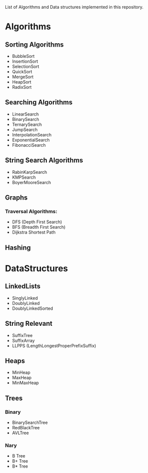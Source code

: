 List of Algorithms and Data structures implemented in this repository.

# Algorithms

## Sorting Algorithms
* BubbleSort
* InsertionSort
* SelectionSort
* QuickSort
* MergeSort
* HeapSort
* RadixSort


## Searching Algorithms

* LinearSearch
* BinarySearch
* TernarySearch
* JumpSearch
* InterpolationSearch
* ExponentialSearch
* FibonacciSearch

## String Search Algorithms

* RabinKarpSearch
* KMPSearch
* BoyerMooreSearch


##  Graphs

### Traversal Algorithms:
* DFS (Depth First Search)
* BFS (Breadth First Search)
* Dijkstra Shortest Path


## Hashing

# DataStructures

## LinkedLists

* SinglyLinked
* DoublyLinked
* DoublyLinkedSorted


## String Relevant

* SuffixTree
* SuffixArray
* LLPPS (LengthLongestProperPrefixSuffix)

## Heaps

* MinHeap
* MaxHeap
* MinMaxHeap

## Trees
### Binary
* BinarySearchTree
* RedBlackTree
* AVLTree
### Nary
* B Tree
* B+ Tree
* B* Tree